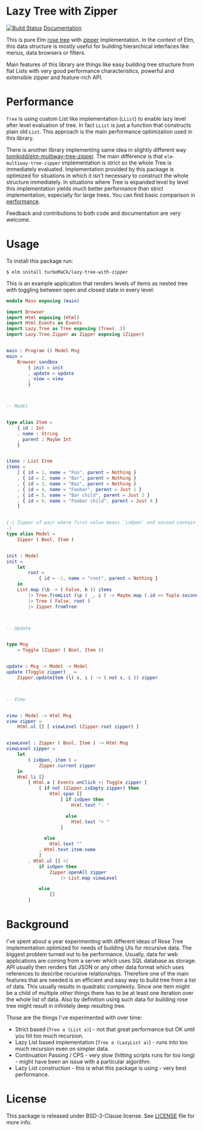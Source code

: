 # Lazy Tree with Zipper

[![Build Status](https://travis-ci.org/turboMaCk/lazy-tree-with-zipper.svg?branch=master)](https://travis-ci.org/turboMaCk/lazy-tree-with-zipper) [Documentation](http://package.elm-lang.org/packages/turboMaCk/lazy-tree-with-zipper/latest)

This is pure Elm [rose tree](https://en.wikipedia.org/wiki/Rose_tree)
with [zipper](https://en.wikipedia.org/wiki/Zipper_%28data_structure%29) implementation.
In the context of Elm, this data structure is mostly useful for building hierarchical interfaces
like menus, data browsers or filters.

Main features of this library are things like easy building tree structure from flat Lists
with very good performance characteristics, powerful and extensible zipper and feature-rich API.

# Performance

`Tree` is using custom List like implementation (`LList`) to enable lazy level after level evaluation
of tree. In fact `LList` is just a function that constructs plain old `List`. This approach is the main performance optimization used in this library.

There is another library implementing same idea in slightly different way [tomjkidd/elm-multiway-tree-zipper](https://github.com/tomjkidd/elm-multiway-tree-zipper).
The main difference is that `elm-multiway-tree-zipper` implementation is strict so the whole Tree is immediately evaluated.
Implementation provided by this package is optimized for situations in which it isn't necessary to construct the whole
structure immediately. In situations where Tree is expanded level by level this implementation yields
much better performance than strict implementation, especially for large trees.
You can find basic comparison in [performance](https://github.com/turboMaCk/lazy-tree-with-zipper/blob/master/performance).

Feedback and contributions to both code and documentation are very welcome.

# Usage

To install this package run:

```
$ elm install turboMaCk/lazy-tree-with-zipper
```

This is an example application that renders levels of items as nested tree
with toggling between open and closed state in every level:

```elm
module Main exposing (main)

import Browser
import Html exposing (Html)
import Html.Events as Events
import Lazy.Tree as Tree exposing (Tree(..))
import Lazy.Tree.Zipper as Zipper exposing (Zipper)


main : Program () Model Msg
main =
    Browser.sandbox
        { init = init
        , update = update
        , view = view
        }



-- Model


type alias Item =
    { id : Int
    , name : String
    , parent : Maybe Int
    }


items : List Item
items =
    [ { id = 1, name = "Foo", parent = Nothing }
    , { id = 2, name = "Bar", parent = Nothing }
    , { id = 3, name = "Baz", parent = Nothing }
    , { id = 4, name = "Foobar", parent = Just 1 }
    , { id = 5, name = "Bar child", parent = Just 2 }
    , { id = 6, name = "Foobar child", parent = Just 4 }
    ]


{-| Zipper of pair where first value means `isOpen` and second contain Item details.
-}
type alias Model =
    Zipper ( Bool, Item )


init : Model
init =
    let
        root =
            { id = -1, name = "root", parent = Nothing }
    in
    List.map (\b -> ( False, b )) items
        |> Tree.fromList (\p ( _, i ) -> Maybe.map (.id << Tuple.second) p == i.parent)
        |> Tree ( False, root )
        |> Zipper.fromTree



-- Update


type Msg
    = Toggle (Zipper ( Bool, Item ))


update : Msg -> Model -> Model
update (Toggle zipper) _ =
    Zipper.updateItem (\( s, i ) -> ( not s, i )) zipper



-- View


view : Model -> Html Msg
view zipper =
    Html.ul [] [ viewLevel (Zipper.root zipper) ]


viewLevel : Zipper ( Bool, Item ) -> Html Msg
viewLevel zipper =
    let
        ( isOpen, item ) =
            Zipper.current zipper
    in
    Html.li []
        [ Html.a [ Events.onClick <| Toggle zipper ]
            [ if not (Zipper.isEmpty zipper) then
                Html.span []
                    [ if isOpen then
                        Html.text "- "

                      else
                        Html.text "+ "
                    ]

              else
                Html.text ""
            , Html.text item.name
            ]
        , Html.ul [] <|
            if isOpen then
                Zipper.openAll zipper
                    |> List.map viewLevel

            else
                []
        ]
```

# Background

I've spent about a year experimenting with different ideas of Rose Tree implementation
optimized for needs of building UIs for recursive data. The biggest problem turned out to be performance.
Usually, data for web applications are coming from a server which uses SQL database as storage.
API usually then renders flat JSON or any other data format which uses references to describe recursive relationships.
Therefore one of the main features that are needed is an efficient and easy way to build tree from a list of data.
This usually results in quadratic complexity. Since one item might be a child of multiple other things
there has to be at least one iteration over the whole list of data. Also by definition using such data
for building rose tree might result in infinitely deep resulting tree.

Those are the things I've experimented with over time:

- Strict based (`Tree a (List a)`) - not that great performance but OK until you hit too much recursion.
- Lazy List based implementation (`Tree a (LazyList a)`) - runs into too much recursion even on simpler data.
- Continuation Passing / CPS - very slow (hitting scripts runs for too long) - might have been an issue with a particular algorithm.
- Lazy List construction - this is what this package is using - very best performance.

# License

This package is released under BSD-3-Clause license. See [LICENSE](LICENSE) file for more info.

